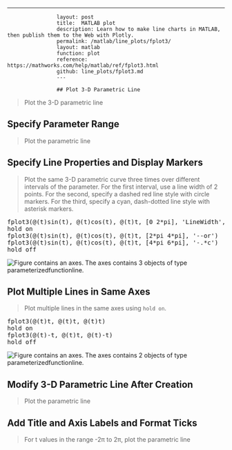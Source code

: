 ---
                    layout: post
                    title:  MATLAB plot
                    description: Learn how to make line charts in MATLAB, then publish them to the Web with Plotly.
                    permalink: /matlab/line_plots/fplot3/
                    layout: matlab
                    function: plot
                    reference: https://mathworks.com/help/matlab/ref/fplot3.html
                    github: line_plots/fplot3.md
                    ---

                    ## Plot 3-D Parametric Line 









> Plot the 3-D parametric line

> 

## Specify Parameter Range 









> Plot the parametric line

> 

## Specify Line Properties and Display Markers 









> Plot the same 3-D parametric curve three times over different intervals of the parameter. For the first interval, use a line width of 2 points. For the second, specify a dashed red line style with circle markers. For the third, specify a cyan, dash-dotted line style with asterisk markers.

<pre class="mcode">fplot3(@(t)sin(t), @(t)cos(t), @(t)t, [0 2*pi], 'LineWidth', 2)
hold on
fplot3(@(t)sin(t), @(t)cos(t), @(t)t, [2*pi 4*pi], '--or')
fplot3(@(t)sin(t), @(t)cos(t), @(t)t, [4*pi 6*pi], '-.*c')
hold off</pre>

![Figure contains an axes. The axes contains 3 objects of type parameterizedfunctionline.](https://mathworks.com/help/examples/graphics/win64/SpecifyLinePropertiesAndDisplayMarkers2Example_01.png)

## Plot Multiple Lines in Same Axes 









> Plot multiple lines in the same axes using `hold on`.

<pre class="mcode">fplot3(@(t)t, @(t)t, @(t)t)
hold on
fplot3(@(t)-t, @(t)t, @(t)-t)
hold off</pre>

![Figure contains an axes. The axes contains 2 objects of type parameterizedfunctionline.](https://mathworks.com/help/examples/graphics/win64/PlotMultipleLinesInSameAxes2Example_01.png)

## Modify 3-D Parametric Line After Creation 









> Plot the parametric line

> 

## Add Title and Axis Labels and Format Ticks 









> For t values in the range -2π to 2π, plot the parametric line

> 

